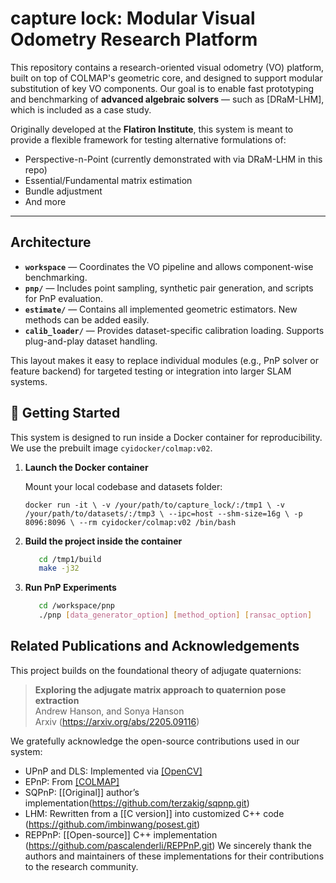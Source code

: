 # capture lock: Modular Visual Odometry Research Platform

This repository contains a research-oriented visual odometry (VO) platform, built on top of COLMAP's geometric core, and designed to support modular substitution of key VO components. Our goal is to enable fast prototyping and benchmarking of **advanced algebraic solvers** — such as [DRaM-LHM], which is included as a case study.

Originally developed at the **Flatiron Institute**, this system is meant to provide a flexible framework for testing alternative formulations of:
- Perspective-n-Point (currently demonstrated with via DRaM-LHM in this repo)
- Essential/Fundamental matrix estimation
- Bundle adjustment
- And more

---

## Architecture
- **`workspace`** — Coordinates the VO pipeline and allows component-wise benchmarking.
- **`pnp/`** — Includes point sampling, synthetic pair generation, and scripts for PnP evaluation.
- **`estimate/`** — Contains all implemented geometric estimators. New methods can be added easily.
- **`calib_loader/`** — Provides dataset-specific calibration loading. Supports plug-and-play dataset handling.

This layout makes it easy to replace individual modules (e.g., PnP solver or feature backend) for targeted testing or integration into larger SLAM systems.

## 🚀 Getting Started

This system is designed to run inside a Docker container for reproducibility. We use the prebuilt image `cyidocker/colmap:v02`.

1. **Launch the Docker container**

   Mount your local codebase and datasets folder:
   
   `docker run -it \
     -v /your/path/to/capture_lock/:/tmp1 \
     -v /your/path/to/datasets/:/tmp3 \
     --ipc=host --shm-size=16g \
     -p 8096:8096 \
     --rm cyidocker/colmap:v02 /bin/bash`
2. **Build the project inside the container**
   ```bash
      cd /tmp1/build
      make -j32
   ```

3. **Run PnP Experiments**
   ```bash
      cd /workspace/pnp
      ./pnp [data_generator_option] [method_option] [ransac_option]
   ```
## **Related Publications and Acknowledgements**
This project builds on the foundational theory of adjugate quaternions:
> **Exploring the adjugate matrix approach to quaternion pose extraction**  
> Andrew Hanson, and Sonya Hanson  
> Arxiv (https://arxiv.org/abs/2205.09116)

We gratefully acknowledge the open-source contributions used in our system:
- UPnP and DLS: Implemented via [[OpenCV]](https://github.com/opencv/opencv/tree/4.x/modules/calib3d/src)
- EPnP: From [[COLMAP]](https://github.com/colmap/colmap/blob/main/src/colmap/estimators/absolute_pose.cc)
- SQPnP: [[Original]] author’s implementation(https://github.com/terzakig/sqpnp.git)
- LHM: Rewritten from a [[C version]] into customized C++ code (https://github.com/imbinwang/posest.git)
- REPPnP: [[Open-source]] C++ implementation (https://github.com/pascalenderli/REPPnP.git)
We sincerely thank the authors and maintainers of these implementations for their contributions to the research community.











